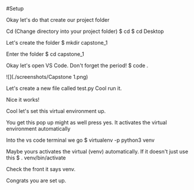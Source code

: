 

#Setup

Okay let's do that create our project folder


Cd (Change directory into your project folder)
$ cd
$ cd Desktop

Let's create the folder
$ mkdir capstone_1

Enter the folder
$ cd capstone_1

Okay let's open VS Code. Don't forget the period!
$ code .

![](./screenshots/Capstone 1.png)

Let's create a new file called test.py Cool run it.



Nice it works!


Cool let's set this virtual environment up.


You get this pop up might as well press yes. It activates the virtual environment automatically

Into the vs code terminal we go
$ virtualenv -p python3 venv




Maybe yours activates the virtual (venv) automatically. If it doesn't just use this
$ . venv/bin/activate


Check the front it says venv.

Congrats you are set up.
